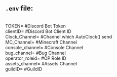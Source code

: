 **<h2>`.env` file:</h2>** <br>
TOKEN= #Discord Bot Token<br>
clientID= #Discord Bot Client ID<br>
Clock_Channel= #Channel which AutoClock() send<br>
MC_Channel= #Minecraft Channel<br>
console_channel= #Console Channel<br>
bug_channel= #Bug Channel<br>
operator_roleid= #OP Role ID<br>
assets_channel= #Assets Channel<br>
guildID= #GuildID<br>